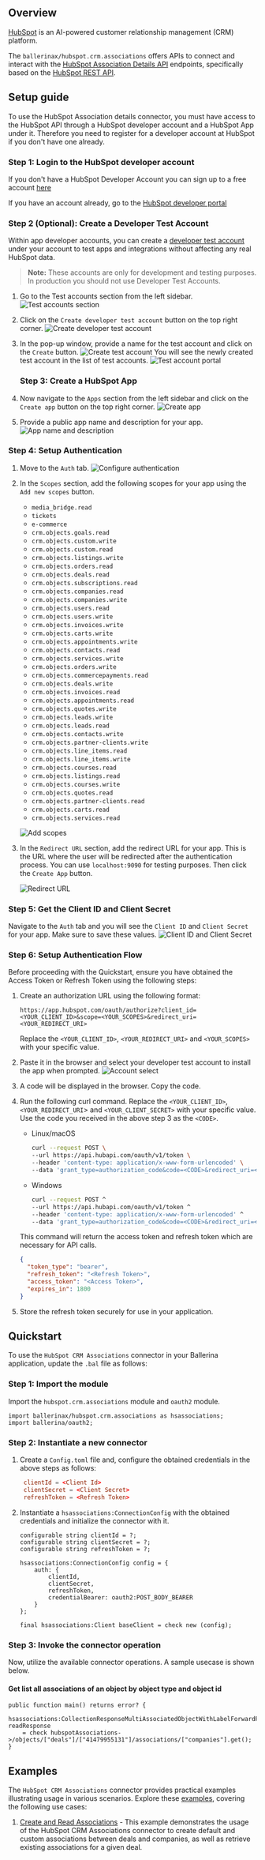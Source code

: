 ## Overview

[HubSpot](https://developers.hubspot.com) is an AI-powered customer relationship management (CRM) platform.

The `ballerinax/hubspot.crm.associations` offers APIs to connect and interact with the [HubSpot Association Details API](https://developers.hubspot.com/docs/reference/api/crm/associations/association-details) endpoints, specifically based on the [HubSpot REST API](https://developers.hubspot.com/docs/reference/api).

## Setup guide

To use the HubSpot Association details connector, you must have access to the HubSpot API through a HubSpot developer account and a HubSpot App under it. Therefore you need to register for a developer account at HubSpot if you don't have one already.

### Step 1: Login to the HubSpot developer account

If you don't have a HubSpot Developer Account you can sign up to a free account [here](https://developers.hubspot.com/get-started)

If you have an account already, go to the [HubSpot developer portal](https://app.hubspot.com/)

### Step 2 (Optional): Create a Developer Test Account

Within app developer accounts, you can create a [developer test account](https://developers.hubspot.com/beta-docs/getting-started/account-types#developer-test-accounts) under your account to test apps and integrations without affecting any real HubSpot data.

> **Note:** These accounts are only for development and testing purposes. In production you should not use Developer Test Accounts.

1. Go to the Test accounts section from the left sidebar.
   ![Test accounts section](https://raw.githubusercontent.com/ballerina-platform/module-ballerinax-hubspot.crm.associations/main/docs/resources/test_account.png)

2. Click on the `Create developer test account` button on the top right corner.
   ![Create developer test account](https://raw.githubusercontent.com/ballerina-platform/module-ballerinax-hubspot.crm.associations/main/docs/resources/create_test_account.png)

3. In the pop-up window, provide a name for the test account and click on the `Create` button.
   ![Create test account](https://raw.githubusercontent.com/ballerina-platform/module-ballerinax-hubspot.crm.associations/main/docs/resources/create_account.png)
   You will see the newly created test account in the list of test accounts.
   ![Test account portal](https://raw.githubusercontent.com/ballerina-platform/module-ballerinax-hubspot.crm.associations/main/docs/resources/test_account_portal.png)

   ### Step 3: Create a HubSpot App

1. Now navigate to the `Apps` section from the left sidebar and click on the `Create app` button on the top right corner.
   ![Create app](https://raw.githubusercontent.com/ballerina-platform/module-ballerinax-hubspot.crm.associations/main/docs/resources/create_app.png)

2. Provide a public app name and description for your app.
   ![App name and description](https://raw.githubusercontent.com/ballerina-platform/module-ballerinax-hubspot.crm.associations/main/docs/resources/app_name_desc.png)

 ### Step 4: Setup Authentication

1. Move to the `Auth` tab.
   ![Configure authentication](https://raw.githubusercontent.com/ballerina-platform/module-ballerinax-hubspot.crm.associations/main/docs/resources/config_auth.png)

2. In the `Scopes` section, add the following scopes for your app using the `Add new scopes` button.
   - `media_bridge.read`
   - `tickets`
   - `e-commerce`
   - `crm.objects.goals.read`
   - `crm.objects.custom.write`
   - `crm.objects.custom.read`
   - `crm.objects.listings.write`
   - `crm.objects.orders.read`
   - `crm.objects.deals.read`
   - `crm.objects.subscriptions.read`
   - `crm.objects.companies.read`
   - `crm.objects.companies.write`
   - `crm.objects.users.read`
   - `crm.objects.users.write`
   - `crm.objects.invoices.write`
   - `crm.objects.carts.write`
   - `crm.objects.appointments.write`
   - `crm.objects.contacts.read`
   - `crm.objects.services.write`
   - `crm.objects.orders.write`
   - `crm.objects.commercepayments.read`
   - `crm.objects.deals.write`
   - `crm.objects.invoices.read`
   - `crm.objects.appointments.read`
   - `crm.objects.quotes.write`
   - `crm.objects.leads.write`
   - `crm.objects.leads.read`
   - `crm.objects.contacts.write`
   - `crm.objects.partner-clients.write`
   - `crm.objects.line_items.read`
   - `crm.objects.line_items.write`
   - `crm.objects.courses.read`
   - `crm.objects.listings.read`
   - `crm.objects.courses.write`
   - `crm.objects.quotes.read`
   - `crm.objects.partner-clients.read`
   - `crm.objects.carts.read`
   - `crm.objects.services.read`

   ![Add scopes](https://raw.githubusercontent.com/ballerina-platform/module-ballerinax-hubspot.crm.associations/main/docs/resources/add_scopes.png)

3. In the `Redirect URL` section, add the redirect URL for your app. This is the URL where the user will be redirected after the authentication process. You can use `localhost:9090` for testing purposes. Then click the `Create App` button.

   ![Redirect URL](https://raw.githubusercontent.com/ballerina-platform/module-ballerinax-hubspot.crm.associations/main/docs/resources/redirect_url.png)
  
### Step 5: Get the Client ID and Client Secret

Navigate to the `Auth` tab and you will see the `Client ID` and `Client Secret` for your app. Make sure to save these values.
![Client ID and Client Secret](https://raw.githubusercontent.com/ballerina-platform/module-ballerinax-hubspot.crm.associations/main/docs/resources/client_id_secret.png)

### Step 6: Setup Authentication Flow

Before proceeding with the Quickstart, ensure you have obtained the Access Token or Refresh Token using the following steps:

1. Create an authorization URL using the following format:

   ```
   https://app.hubspot.com/oauth/authorize?client_id=<YOUR_CLIENT_ID>&scope=<YOUR_SCOPES>&redirect_uri=<YOUR_REDIRECT_URI>
   ```

   Replace the `<YOUR_CLIENT_ID>`, `<YOUR_REDIRECT_URI>` and `<YOUR_SCOPES>` with your specific value.
2. Paste it in the browser and select your developer test account to install the app when prompted.
   ![Account select](https://raw.githubusercontent.com/ballerina-platform/module-ballerinax-hubspot.crm.associations/main/docs/resources/account_select.png)

3. A code will be displayed in the browser. Copy the code.

4. Run the following curl command. Replace the `<YOUR_CLIENT_ID>`, `<YOUR_REDIRECT_URI`> and `<YOUR_CLIENT_SECRET>` with your specific value. Use the code you received in the above step 3 as the `<CODE>`.

   - Linux/macOS

     ```bash
     curl --request POST \
     --url https://api.hubapi.com/oauth/v1/token \
     --header 'content-type: application/x-www-form-urlencoded' \
     --data 'grant_type=authorization_code&code=<CODE>&redirect_uri=<YOUR_REDIRECT_URI>&client_id=<YOUR_CLIENT_ID>&client_secret=<YOUR_CLIENT_SECRET>'
     ```
   - Windows

     ```bash
     curl --request POST ^
     --url https://api.hubapi.com/oauth/v1/token ^
     --header 'content-type: application/x-www-form-urlencoded' ^
     --data 'grant_type=authorization_code&code=<CODE>&redirect_uri=<YOUR_REDIRECT_URI>&client_id=<YOUR_CLIENT_ID>&client_secret=<YOUR_CLIENT_SECRET>'
     ```

   This command will return the access token and refresh token which are necessary for API calls.

   ```json
   {
     "token_type": "bearer",
     "refresh_token": "<Refresh Token>",
     "access_token": "<Access Token>",
     "expires_in": 1800
   }
   ```
5. Store the refresh token securely for use in your application.

## Quickstart

To use the `HubSpot CRM Associations` connector in your Ballerina application, update the `.bal` file as follows:

### Step 1: Import the module

Import the `hubspot.crm.associations` module and `oauth2` module.

```ballerina
import ballerinax/hubspot.crm.associations as hsassociations;
import ballerina/oauth2;
```

### Step 2: Instantiate a new connector

1. Create a `Config.toml` file and, configure the obtained credentials in the above steps as follows:

   ```toml
    clientId = <Client Id>
    clientSecret = <Client Secret>
    refreshToken = <Refresh Token>
   ```

2. Instantiate a `hsassociations:ConnectionConfig` with the obtained credentials and initialize the connector with it.

    ```ballerina
    configurable string clientId = ?;
    configurable string clientSecret = ?;
    configurable string refreshToken = ?;

    hsassociations:ConnectionConfig config = {
        auth: {
            clientId,
            clientSecret,
            refreshToken,
            credentialBearer: oauth2:POST_BODY_BEARER
        }
    };

    final hsassociations:Client baseClient = check new (config);
    ```
### Step 3: Invoke the connector operation

Now, utilize the available connector operations. A sample usecase is shown below.

#### Get list all associations of an object by object type and object id
    
```ballerina
public function main() returns error? {
    hsassociations:CollectionResponseMultiAssociatedObjectWithLabelForwardPaging readResponse 
    = check hubspotAssociations->/objects/["deals"]/["41479955131"]/associations/["companies"].get();
}
```



## Examples

The `HubSpot CRM Associations` connector provides practical examples illustrating usage in various scenarios. Explore these [examples](https://github.com/module-ballerinax-hubspot.crm.associations/tree/main/examples/), covering the following use cases:

1. [Create and Read Associations](../examples/create_read_associations) - This example demonstrates the usage of the HubSpot CRM Associations connector to create default and custom associations between deals and companies, as well as retrieve existing associations for a given deal.
